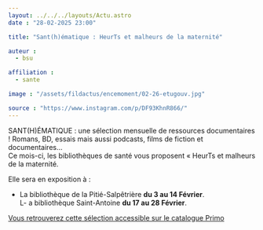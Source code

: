 ```yaml
---
layout: ../../../layouts/Actu.astro
date : "28-02-2025 23:00"

title: "Sant(h)ématique : HeurTs et malheurs de la maternité"

auteur :
  - bsu

affiliation :
  - sante

image : "/assets/fildactus/encemoment/02-26-etugouv.jpg"

source : "https://www.instagram.com/p/DF93KhnR866/"
---
```


SANT(H)ÉMATIQUE : une sélection mensuelle de ressources documentaires ! Romans, BD, essais mais aussi podcasts, films de fiction et documentaires…  
Ce mois-ci, les bibliothèques de santé vous proposent « HeurTs et malheurs de la maternité.  

Elle sera en exposition à :
- La bibliothèque de la Pitié-Salpêtrière __du 3 au 14 Février__.  
L- a bibliothèque Saint-Antoine __du 17 au 28 Février__.

[Vous retrouverez cette sélection accessible sur le catalogue Primo](https://sorbonne-universite.primo.exlibrisgroup.com/discovery/collectionDiscovery?vid=33BSU_INST:33BSU&collectionId=81327044160006616)